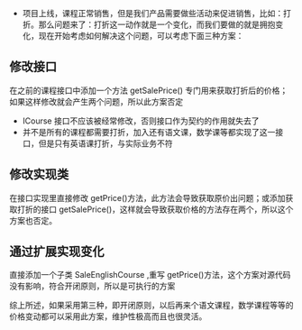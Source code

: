- 项目上线，课程正常销售，但是我们产品需要做些活动来促进销售，比如：打折。那么问题来了：打折这一动作就是一个变化，而我们要做的就是拥抱变化，现在开始考虑如何解决这个问题，可以考虑下面三种方案：
## 修改接口
在之前的课程接口中添加一个方法 getSalePrice() 专门用来获取打折后的价格； 如果这样修改就会产生两个问题，所以此方案否定
- ICourse 接口不应该被经常修改，否则接口作为契约的作用就失去了
- 并不是所有的课程都需要打折，加入还有语文课，数学课等都实现了这一接口，但是只有英语课打折，与实际业务不符

## 修改实现类
在接口实现里直接修改 getPrice()方法，此方法会导致获取原价出问题；或添加获取打折的接口 getSalePrice()，这样就会导致获取价格的方法存在两个，所以这个方案也否定。

##  通过扩展实现变化

直接添加一个子类 SaleEnglishCourse ,重写 getPrice()方法，这个方案对源代码没有影响，符合开闭原则，所以是可执行的方案


综上所述，如果采用第三种，即开闭原则，以后再来个语文课程，数学课程等等的价格变动都可以采用此方案，维护性极高而且也很灵活。